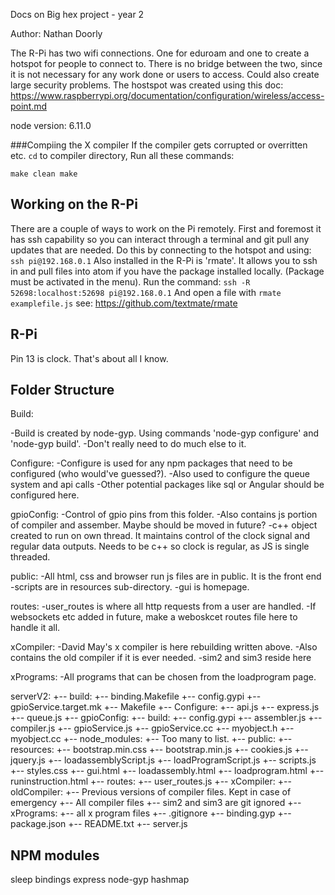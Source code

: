Docs on Big hex project - year 2

Author: Nathan Doorly


The R-Pi has two wifi connections. One for eduroam and one to create a hotspot for people to connect to. There is no
bridge between the two, since it is not necessary for any work done or users to access. Could also create large security
problems.
The hostspot was created using this doc: https://www.raspberrypi.org/documentation/configuration/wireless/access-point.md

node version: 6.11.0

###Compiing the X compiler
If the compiler gets corrupted or overritten etc. `cd` to compiler directory,
Run all these commands:

`
  make clean
  make
`

## Working on the R-Pi
There are a couple of ways to work on the Pi remotely. First and foremost it has ssh capability so you can
interact through a terminal and git pull any updates that are needed. Do this by connecting to the hotspot
and using:
`
    ssh pi@192.168.0.1
`
Also installed in the R-Pi is 'rmate'. It allows you to ssh in and pull files into atom if you have the package
installed locally. (Package must be activated in the menu). Run the command:
`
    ssh -R 52698:localhost:52698 pi@192.168.0.1
`
And open a file with
`
    rmate examplefile.js
`
see: https://github.com/textmate/rmate



## R-Pi

Pin 13 is clock. That's about all I know.


## Folder Structure

Build:

-Build is created by node-gyp. Using commands 'node-gyp configure' and 'node-gyp build'.
-Don't really need to do much else to it.

Configure:
-Configure is used for any npm packages that need to be configured (who would've guessed?).
-Also used to configure the queue system and api calls
-Other potential packages like sql or Angular should be configured here.

gpioConfig:
-Control of gpio pins from this folder.
-Also contains js portion of compiler and assember. Maybe should be moved in future?
-c++ object created to run on own thread. It maintains control of the clock signal
 and regular data outputs. Needs to be c++ so clock is regular, as JS is single threaded.

public:
-All html, css and browser run js files are in public. It is the front end
-scripts are in resources sub-directory.
-gui is homepage.

routes:
-user_routes is where all http requests from a user are handled.
-If websockets etc added in future, make a weboskcet routes file here to handle it all.

xCompiler:
-David May's x compiler is here rebuilding written above.
-Also contains the old compiler if it is ever needed.
-sim2 and sim3 reside here

xPrograms:
-All programs that can be chosen from the loadprogram page.

serverV2:
+-- build:
    +-- binding.Makefile
    +-- config.gypi
    +-- gpioService.target.mk
    +-- Makefile
+-- Configure:
    +-- api.js
    +-- express.js
    +-- queue.js
+-- gpioConfig:
    +-- build:
        +-- config.gypi
    +-- assembler.js
    +-- compiler.js
    +-- gpioService.js
    +-- gpioService.cc
    +-- myobject.h
    +-- myobject.cc
+-- node_modules:
    +-- Too many to list.
+-- public:
    +-- resources:
        +-- bootstrap.min.css
        +-- bootstrap.min.js
        +-- cookies.js
        +-- jquery.js
        +-- loadassemblyScript.js
        +-- loadProgramScript.js
        +-- scripts.js
        +-- styles.css
    +-- gui.html
    +-- loadassembly.html
    +-- loadprogram.html
    +-- runinstruction.html
+-- routes:
    +-- user_routes.js
+-- xCompiler:
    +-- oldCompiler:
        +-- Previous versions of compiler files. Kept in case of emergency
    +-- All compiler files
    +-- sim2 and sim3 are git ignored
+-- xPrograms:
    +-- all x program files
+-- .gitignore
+-- binding.gyp
+-- package.json
+-- README.txt
+-- server.js


## NPM modules
sleep
bindings
express
node-gyp
hashmap
